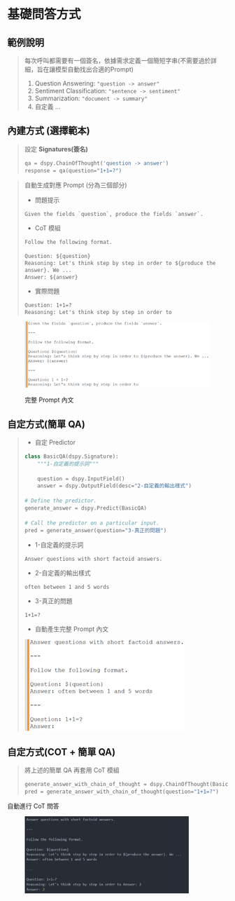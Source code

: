 # 基礎問答方式

## 範例說明

> 每次呼叫都需要有一個簽名，依據需求定義一個簡短字串(不需要過於詳細，旨在讓模型自動找出合適的Prompt)
>
> 1. Question Answering: `"question -> answer"`
> 2. Sentiment Classification: `"sentence -> sentiment"`
> 3. Summarization: `"document -> summary"`
> 4. 自定義 …

## 內建方式 (選擇範本)

> 設定 **Signatures(簽名)**
>
> ```python
> qa = dspy.ChainOfThought('question -> answer')
> response = qa(question="1+1=?")
> ```

> 自動生成對應 Prompt (分為三個部分)
>
> * 問題提示
>
> ```
> Given the fields `question`, produce the fields `answer`.
> ```
>
> * CoT 模組
>
> ```
> Follow the following format.
>
> Question: ${question}
> Reasoning: Let's think step by step in order to ${produce the answer}. We ...
> Answer: ${answer}
> ```
>
> * 實際問題
>
> ```
> Question: 1+1=?
> Reasoning: Let's think step by step in order to
> ```

<figure><img src="../../.gitbook/assets/image (22).png" alt=""><figcaption><p>完整 Prompt 內文</p></figcaption></figure>

## 自定方式(簡單 QA)

> * 自定 Predictor
>
> ```python
> class BasicQA(dspy.Signature):
>     """1-自定義的提示詞"""
>
>     question = dspy.InputField()
>     answer = dspy.OutputField(desc="2-自定義的輸出樣式")
>
> # Define the predictor.
> generate_answer = dspy.Predict(BasicQA)
>
> # Call the predictor on a particular input.
> pred = generate_answer(question="3-真正的問題")
> ```
>
>
>
> * 1-自定義的提示詞
>
> ```
> Answer questions with short factoid answers.
> ```
>
>
>
> * 2-自定義的輸出樣式
>
> ```
> often between 1 and 5 words
> ```
>
>
>
> * 3-真正的問題
>
> ```
> 1+1=?
> ```
>
>
>
> * 自動產生完整 Prompt 內文
>
> <img src="../../.gitbook/assets/image (24).png" alt="完整 Prompt 內文" data-size="original">



## 自定方式(COT + 簡單 QA)

> 將上述的簡單 QA 再套用 CoT 模組
>
> ```python
> generate_answer_with_chain_of_thought = dspy.ChainOfThought(BasicQA)
> pred = generate_answer_with_chain_of_thought(question="1+1=?")
> ```

自動進行 CoT 問答

<figure><img src="../../.gitbook/assets/image (3) (1).png" alt="" width="375"><figcaption></figcaption></figure>
